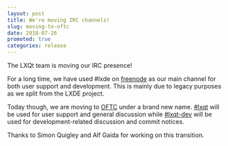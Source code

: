 ```yaml
---
layout: post
title: We're moving IRC channels!
slug: moving-to-oftc
date: 2018-07-26
promoted: true
categories: release
---
```


The LXQt team is moving our IRC presence!

For a long time, we have used #lxde on [freenode](https://freenode.net/) as our main channel for both user support and development. This is mainly due to legacy purposes as we split from the LXDE project.

Today though, we are moving to [OFTC](https://www.oftc.net/) under a brand new name. [#lxqt](irc://irc.oftc.net/lxqt) will be used for user support and general discussion while [#lxqt-dev](irc://irc.oftc.net/lxqt-dev) will be used for development-related discussion and commit notices.

Thanks to Simon Quigley and Alf Gaida for working on this transition.
